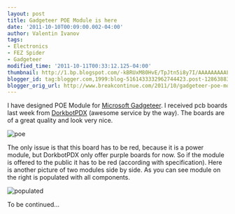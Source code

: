```yaml
---
layout: post
title: Gadgeteer POE Module is here
date: '2011-10-10T00:09:00.002-04:00'
author: Valentin Ivanov
tags:
- Electronics
- FEZ Spider
- Gadgeteer
modified_time: '2011-10-11T00:33:12.125-04:00'
thumbnail: http://1.bp.blogspot.com/-kBRUxM80HvE/TpJtn5i8y7I/AAAAAAAAALk/OS76rNcgg9Q/s72-c/39648_large.jpg
blogger_id: tag:blogger.com,1999:blog-5161433332962744423.post-1286388324302623729
blogger_orig_url: http://www.breakcontinue.com/2011/10/gadgeteer-poe-module-is-here.html
---
```


I have designed POE Module for [Microsoft Gadgeteer](http://www.netmf.com/gadgeteer/). I received pcb boards last week from [DorkbotPDX](http://www.dorkbotpdx.org/wiki/pcb_order) (awesome service by the way). The boards are of a great quality and look very nice.

![poe](http://1.bp.blogspot.com/-kBRUxM80HvE/TpJtn5i8y7I/AAAAAAAAALk/OS76rNcgg9Q/s1600/39648_large.jpg)

The only issue is that this board has to be red, because it is a power module, but DorkbotPDX only offer purple boards for now. So if the module is offered to the public it has to be red (according with specification). Here is another picture of two modules side by side. As you can see module on the right is populated with all components.

![populated](http://4.bp.blogspot.com/-9lmdBh1Dleg/TpJuhXK__BI/AAAAAAAAALo/a4Ses1mPdXM/s1600/IMG_3702.JPG)

To be continued...